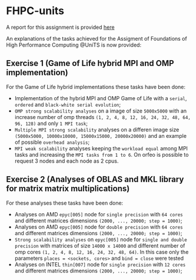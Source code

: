 # FHPC-units
A report for this assignment is provided [here](https://github.com/carlodenardin/FHPC-units/blob/main/report.pdf)

An explanations of the tasks achieved for the Assigment of Foundations of High Performance Computing @UniTS is now provided:

## Exercise 1 (Game of Life hybrid MPI and OMP implementation)

For the Game of Life hybrid implementations these tasks have been done:
- Implementation of the hybrid MPI and OMP Game of Life with a `serial`, `ordered` and `black-white serial evolution`;
- `OMP strong scalability analyses` on a image of size `5000x5000` with an increase number of omp threads `(1, 2, 4, 8, 12, 16, 24, 32, 48, 64, 96, 128)` and only `1 MPI task`;
- `Multiple MPI strong scalability` analyses on a differen image size `(5000x5000, 10000x10000, 15000x15000, 20000x20000)` and an example of possible `overhead analysis`;
- `MPI weak scalability` analyses keeping the `workload equal` among MPI tasks and increasing the `MPI tasks from 1 to 6`. On orfeo is possible to request 3 nodes and each node as 2 cpus.

## Exercise 2 (Analyses of OBLAS and MKL library for matrix matrix multiplications)

For these analyses these tasks have been done:
- Analyses on AMD `epyc[005]` node for `single precision` with `64 cores` and different matrices dimensions `(2000, ..., 20000; step = 1000)`;
- Analyses on AMD `epyc[005]` node for `double precision` with `64 cores` and different matrices dimensions `(2000, ..., 20000; step = 1000)`;
- `Strong scalability analyses` on `epyc[005]` node for `single and double precision` with matrices of size `14000 x 14000` and different number of omp cores `(1, 2, 4, 8, 12, 16, 24, 32, 48, 64)`. In this case only the parameters `places = <sockets, cores>` and `bind = close` were tested
- Analyses on INTEL `thin[007]` node for `single precision` with `12 cores` and different matrices dimensions `(2000, ..., 20000; step = 1000)`;
